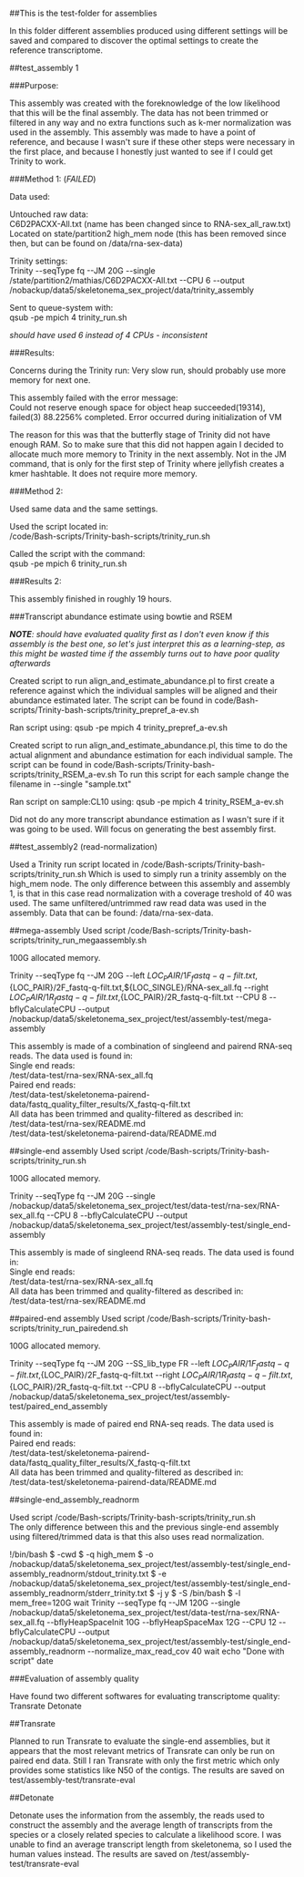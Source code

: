 ##This is the test-folder for assemblies

In this folder different assemblies produced using different settings will be saved and compared to discover the optimal settings to create the reference transcriptome.

##test_assembly 1

###Purpose:

This assembly was created with the foreknowledge of the low likelihood that this will be the final assembly. The data has not been trimmed or filtered in any way and no extra functions such as k-mer normalization was used in the assembly. This assembly was made to have a point of reference, and because I wasn't sure if these other steps were necessary in the first place, and because I honestly just wanted to see if I could get Trinity to work.

###Method 1: (*FAILED*)

Data used:

Untouched raw data:   
C6D2PACXX-All.txt (name has been changed since to RNA-sex_all_raw.txt)  
Located on state/partition2 	high_mem node (this has been removed since then, but can be found on /data/rna-sex-data)  

Trinity settings:  
Trinity --seqType fq --JM 20G --single /state/partition2/mathias/C6D2PACXX-All.txt
 --CPU 6 --output /nobackup/data5/skeletonema_sex_project/data/trinity_assembly  

Sent to queue-system with:  
qsub -pe mpich 4 trinity_run.sh  

_should have used 6 instead of 4 CPUs - inconsistent_  

###Results:

Concerns during the Trinity run: Very slow run, should probably use more memory for next one.  

This assembly failed with the error message:  
Could not reserve enough space for object heap
succeeded(19314), failed(3)   88.2256% completed.    Error occurred during initialization of VM

The reason for this was that the butterfly stage of Trinity did not have enough RAM. So to make sure that this did not happen again I decided to allocate much more memory to Trinity in the next assembly. Not in the JM command, that is only for the first step of Trinity where jellyfish creates a kmer hashtable. It does not require more memory.  

###Method 2:

Used same data and the same settings.    

Used the script located in:  
/code/Bash-scripts/Trinity-bash-scripts/trinity_run.sh  

Called the script with the command:  
qsub -pe mpich 6 trinity_run.sh  

###Results 2:

This assembly finished in roughly 19 hours.

###Transcript abundance estimate using bowtie and RSEM

_**NOTE**: should have evaluated quality first as I don't even know if this assembly is the best one, so let's just interpret this as a learning-step, as this might be wasted time if the assembly turns out to have poor quality afterwards_

Created script to run align_and_estimate_abundance.pl to first create a reference against which the individual samples will be aligned and their abundance estimated later.
The script can be found in code/Bash-scripts/Trinity-bash-scripts/trinity_prepref_a-ev.sh

Ran script using:
qsub -pe mpich 4 trinity_prepref_a-ev.sh

Created script to run align_and_estimate_abundance.pl, this time to do the actual alignment and abundance estimation for each individual sample. 
The script can be found in code/Bash-scripts/Trinity-bash-scripts/trinity_RSEM_a-ev.sh
To run this script for each sample change the filename in --single "sample.txt"

Ran script on sample:CL10 using:
qsub -pe mpich 4 trinity_RSEM_a-ev.sh

Did not do any more transcript abundance estimation as I wasn't sure if it was going to be used. Will focus on generating the best assembly first. 

##test_assembly2 (read-normalization)

Used a Trinity run script located in /code/Bash-scripts/Trinity-bash-scripts/trinity_run.sh
Which is used to simply run a trinity assembly on the high_mem node.
The only difference between this assembly and assembly 1, is that in this case read normalization with a coverage treshold of 40 was used.
The same unfiltered/untrimmed raw read data was used in the assembly. Data that can be found:
/data/rna-sex-data.

##mega-assembly
Used script /code/Bash-scripts/Trinity-bash-scripts/trinity_run_megaassembly.sh

100G allocated memory.

Trinity --seqType fq --JM 20G --left ${LOC_PAIR}/1F_fastq-q-filt.txt,${LOC_PAIR}/2F_fastq-q-filt.txt,${LOC_SINGLE}/RNA-sex_all.fq --right ${LOC_PAIR}/1R_fastq-q-filt.txt,${LOC_PAIR}/2R_fastq-q-filt.txt --CPU 8 --
bflyCalculateCPU --output /nobackup/data5/skeletonema_sex_project/test/assembly-test/mega-assembly

This assembly is made of a combination of singleend and pairend RNA-seq reads. The data used is found in:  
Single end reads:   
/test/data-test/rna-sex/RNA-sex_all.fq   
Paired end reads:   
/test/data-test/skeletonema-pairend-data/fastq_quality_filter_results/X_fastq-q-filt.txt  
All data has been trimmed and quality-filtered as described in:   
/test/data-test/rna-sex/README.md  
/test/data-test/skeletonema-pairend-data/README.md

##single-end assembly
Used script /code/Bash-scripts/Trinity-bash-scripts/trinity_run.sh

100G allocated memory.

Trinity --seqType fq --JM 20G --single /nobackup/data5/skeletonema_sex_project/test/data-test/rna-sex/RNA-sex_all.fq --CPU 8 --bflyCalculateCPU --output /nobackup/data5/skeletonema_sex_project/test/assembly-test/single_end-assembly

This assembly is made of singleend RNA-seq reads. The data used is found in:  
Single end reads:   
/test/data-test/rna-sex/RNA-sex_all.fq   
All data has been trimmed and quality-filtered as described in:   
/test/data-test/rna-sex/README.md  


##paired-end assembly
Used script /code/Bash-scripts/Trinity-bash-scripts/trinity_run_pairedend.sh

100G allocated memory.

Trinity --seqType fq --JM 20G --SS_lib_type FR --left ${LOC_PAIR}/1F_fastq-q-filt.txt,${LOC_PAIR}/2F_fastq-q-filt.txt --right ${LOC_PAIR}/1R_fastq-q-filt.txt,${LOC_PAIR}/2R_fastq-q-filt.txt --CPU 8 --bflyCalculateCPU --output /nobackup/data5/skeletonema_sex_project/test/assembly-test/paired_end_assembly

This assembly is made of paired end RNA-seq reads. The data used is found in:  
Paired end reads:   
/test/data-test/skeletonema-pairend-data/fastq_quality_filter_results/X_fastq-q-filt.txt  
All data has been trimmed and quality-filtered as described in:   
/test/data-test/skeletonema-pairend-data/README.md

##single-end_assembly_readnorm

Used script /code/Bash-scripts/Trinity-bash-scripts/trinity_run.sh  
The only difference between this and the previous single-end assembly using filtered/trimmed data is that this also uses read normalization.

!/bin/bash
$ -cwd
$ -q high_mem
$ -o /nobackup/data5/skeletonema_sex_project/test/assembly-test/single_end-assembly_readnorm/stdout_trinity.txt
$ -e /nobackup/data5/skeletonema_sex_project/test/assembly-test/single_end-assembly_readnorm/stderr_trinity.txt
$ -j y
$ -S /bin/bash
$ -l mem_free=120G
wait 
Trinity --seqType fq --JM 120G --single /nobackup/data5/skeletonema_sex_project/test/data-test/rna-sex/RNA-sex_all.fq --bflyHeapSpaceInit 10G --bflyHeapSpaceMax 12G --CPU 12 --bflyCalculateCPU --output /nobackup/data5/skeletonema_sex_project/test/assembly-test/single_end-assembly_readnorm --normalize_max_read_cov 40
wait
echo "Done with script" 
date


###Evaluation of assembly quality

Have found two different softwares for evaluating transcriptome	quality:  
Transrate
Detonate

##Transrate

Planned to run Transrate to evaluate the single-end assemblies, but it appears that the most relevant metrics of Transrate can only be run on paired end data.
Still I ran Transrate with only the first metric which only provides some statistics like N50 of the contigs.
The results are saved on test/assembly-test/transrate-eval

##Detonate

Detonate uses the information from the assembly, the reads used to construct the assembly and the average length of transcripts from the species or a closely related species to calculate a likelihood score.
I was unable to find an average transcript length from skeletonema, so I used the human values instead.
The results are saved on /test/assembly-test/transrate-eval





